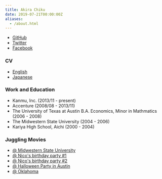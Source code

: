 ```yaml
---
title: Akira Chiku
date: 2019-07-21T00:00:00Z
aliases:
  - /about.html
---
```


- [GitHub](https://github.com/achiku)
- [Twitter](https://twitter.com/_achiku)
- [Facebook](https://www.facebook.com/akira.chiku)

### CV

- [English](https://akirachiku.com/cv/en_us/)
- [Japanese](https://akirachiku.com/cv/ja_jp/)

### Work and Education

- Kanmu, Inc. (2013/11 - present)
- Accenture (2008/08 - 2013/11)
- The University of Texas at Austin B.A. Economics, Minor in Mathmatics (2006 - 2008)
- The Midwestern State University (2004 - 2006)
- Kariya High School, Aichi (2000 - 2004)

### Juggling Movies
- [@ Midwestern State University](http://www.youtube.com/watch?v=w50tsli_XE8)
- [@ Nico's birthday party #1](http://www.youtube.com/watch?v=cmH-B8VqHWY)
- [@ Nico's birthday party #2](http://www.youtube.com/watch?v=c2Ph8JyUCgU)
- [@ Halloween Party in Austin](http://www.youtube.com/watch?v=vItcRQ-Y1W4)
- [@ Oklahoma](http://www.youtube.com/watch?v=aeASj4zLi2I)

